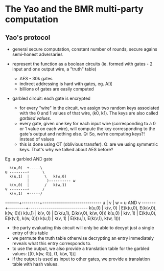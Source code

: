 # The Yao and the BMR multi-party computation

## Yao's protocol

- general secure computation, constant number of rounds, secure agains semi-honest adversaries
- represent the function as a boolean circuits (ie. formed with gates - 2 input and one output wire, a "truth" table)
  - AES - 30k gates
  - indirect addressing is hard with gates, eg. A[i]
  - billions of gates are easily computed

- garbled circuit: each gate is encrypted
  - for every "wire" in the circuit, we assign two random keys associated with the 0 and 1 values of that wire, (k0, k1). The keys are also called _garbled values_.
  - every gate, given one key for each input wire (corresponding to a 0 or 1 value on each wire), will compute the key corresponding to the gate's output and nothing else.
  Q: So, we're computing keys?! instead of values
  - this is done using OT (oblivious transfer).
  Q: are we using symmetric keys. That's why we talked about AES before?

Eg. a garbled AND gate

```
  k(u,0)  +-----\
u --------+      \
  k(u,1)  |       \   k(w,0)
          |        )---------- w
  k(v,0)  |       /   k(w,1)
v --------+      /
  k(v,1)  +-----/
```

-------+---------+------------------------------
u      | v       | w = u AND v
-------+---------+------------------------------
k(u,0) | k(v, 0) | E(k(u,0), E(k(v,0), k(w, 0)))
k(u,1) | k(v, 0) | E(k(u,1), E(k(v,0), k(w, 0)))
k(u,0) | k(v, 1) | E(k(u,0), E(k(v,1), k(w, 0)))
k(u,1) | k(v, 1) | E(k(u,1), E(k(v,1), k(w, 1)))

  - the party evaluating this circuit will only be able to decypt just a single entry of this table
  - we permute the truth table otherwise decrypting an entry immediately reveals what this entry corresponds to.
  - to use the output, we also provide a translation table for the garbled values: [(0, k(w, 0)), (1, k(w, 1))]
  - if the output is used as input to other gates, we provide a translation table with hash values.
